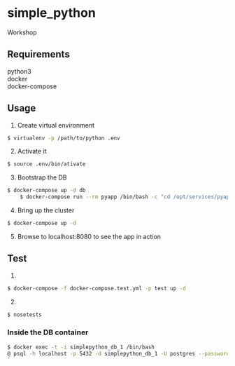 # simple_python
Workshop
## Requirements
python3  
docker  
docker-compose  
## Usage
1. Create virtual environment 
```bash
$ virtualenv -p /path/to/python .env
```
2. Activate it
```bash
$ source .env/bin/ativate
```
3. Bootstrap the DB  
```bash
$ docker-compose up -d db
    $ docker-compose run --rm pyapp /bin/bash -c "cd /opt/services/pyapp/src && python -c  'import database; database.init_db()'"
```

4. Bring up the cluster  
```bash
$ docker-compose up -d
```
5. Browse to localhost:8080 to see the app in action
## Test
1. 
```bash
$ docker-compose -f docker-compose.test.yml -p test up -d
```
2.
```bash
$ nosetests
```

### Inside the DB container  
```bash
$ docker exec -t -i simplepython_db_1 /bin/bash
@ psql -h localhost -p 5432 -d simplepython_db_1 -U postgres --password
`
